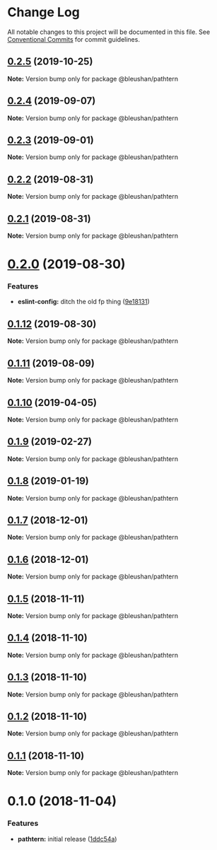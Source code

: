 # Change Log

All notable changes to this project will be documented in this file.
See [Conventional Commits](https://conventionalcommits.org) for commit guidelines.

## [0.2.5](https://github.com/BleuShan/bleushan/compare/@bleushan/pathtern@0.2.4...@bleushan/pathtern@0.2.5) (2019-10-25)

**Note:** Version bump only for package @bleushan/pathtern





## [0.2.4](https://github.com/BleuShan/bleushan/compare/@bleushan/pathtern@0.2.3...@bleushan/pathtern@0.2.4) (2019-09-07)

**Note:** Version bump only for package @bleushan/pathtern





## [0.2.3](https://github.com/BleuShan/bleushan/compare/@bleushan/pathtern@0.2.2...@bleushan/pathtern@0.2.3) (2019-09-01)

**Note:** Version bump only for package @bleushan/pathtern





## [0.2.2](https://github.com/BleuShan/bleushan/compare/@bleushan/pathtern@0.2.1...@bleushan/pathtern@0.2.2) (2019-08-31)

**Note:** Version bump only for package @bleushan/pathtern





## [0.2.1](https://github.com/BleuShan/bleushan/compare/@bleushan/pathtern@0.2.0...@bleushan/pathtern@0.2.1) (2019-08-31)

**Note:** Version bump only for package @bleushan/pathtern





# [0.2.0](https://github.com/BleuShan/bleushan/compare/@bleushan/pathtern@0.1.12...@bleushan/pathtern@0.2.0) (2019-08-30)


### Features

* **eslint-config:** ditch the old fp thing ([9e18131](https://github.com/BleuShan/bleushan/commit/9e18131))





## [0.1.12](https://github.com/BleuShan/bleushan/compare/@bleushan/pathtern@0.1.11...@bleushan/pathtern@0.1.12) (2019-08-30)

**Note:** Version bump only for package @bleushan/pathtern





## [0.1.11](https://github.com/BleuShan/bleushan/compare/@bleushan/pathtern@0.1.10...@bleushan/pathtern@0.1.11) (2019-08-09)

**Note:** Version bump only for package @bleushan/pathtern





## [0.1.10](https://github.com/BleuShan/bleushan/compare/@bleushan/pathtern@0.1.9...@bleushan/pathtern@0.1.10) (2019-04-05)

**Note:** Version bump only for package @bleushan/pathtern





## [0.1.9](https://github.com/BleuShan/bleushan/compare/@bleushan/pathtern@0.1.8...@bleushan/pathtern@0.1.9) (2019-02-27)

**Note:** Version bump only for package @bleushan/pathtern





## [0.1.8](https://github.com/BleuShan/bleushan/compare/@bleushan/pathtern@0.1.7...@bleushan/pathtern@0.1.8) (2019-01-19)

**Note:** Version bump only for package @bleushan/pathtern





## [0.1.7](https://github.com/BleuShan/bleushan/compare/@bleushan/pathtern@0.1.6...@bleushan/pathtern@0.1.7) (2018-12-01)

**Note:** Version bump only for package @bleushan/pathtern





## [0.1.6](https://github.com/BleuShan/bleushan/compare/@bleushan/pathtern@0.1.5...@bleushan/pathtern@0.1.6) (2018-12-01)

**Note:** Version bump only for package @bleushan/pathtern





## [0.1.5](https://github.com/BleuShan/bleushan/compare/@bleushan/pathtern@0.1.4...@bleushan/pathtern@0.1.5) (2018-11-11)

**Note:** Version bump only for package @bleushan/pathtern





## [0.1.4](https://github.com/BleuShan/bleushan/compare/@bleushan/pathtern@0.1.3...@bleushan/pathtern@0.1.4) (2018-11-10)

**Note:** Version bump only for package @bleushan/pathtern





## [0.1.3](https://github.com/BleuShan/bleushan/compare/@bleushan/pathtern@0.1.2...@bleushan/pathtern@0.1.3) (2018-11-10)

**Note:** Version bump only for package @bleushan/pathtern





## [0.1.2](https://github.com/BleuShan/bleushan/compare/@bleushan/pathtern@0.1.1...@bleushan/pathtern@0.1.2) (2018-11-10)

**Note:** Version bump only for package @bleushan/pathtern





## [0.1.1](https://github.com/BleuShan/bleushan/compare/@bleushan/pathtern@0.1.0...@bleushan/pathtern@0.1.1) (2018-11-10)

**Note:** Version bump only for package @bleushan/pathtern





# 0.1.0 (2018-11-04)


### Features

* **pathtern:** initial release ([1ddc54a](https://github.com/BleuShan/bleushan/commit/1ddc54a))

